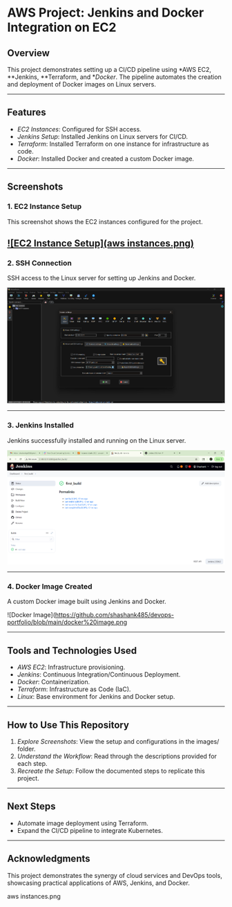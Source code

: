 # AWS Project: Jenkins and Docker Integration on EC2

## Overview
This project demonstrates setting up a CI/CD pipeline using *AWS EC2, **Jenkins, **Terraform, and **Docker*. The pipeline automates the creation and deployment of Docker images on Linux servers.

---

## Features
- *EC2 Instances*: Configured for SSH access.
- *Jenkins Setup*: Installed Jenkins on Linux servers for CI/CD.
- *Terraform*: Installed Terraform on one instance for infrastructure as code.
- *Docker*: Installed Docker and created a custom Docker image.

---

## Screenshots
### 1. EC2 Instance Setup
This screenshot shows the EC2 instances configured for the project.

[![EC2 Instance Setup](aws instances.png)
](https://github.com/shashank485/devops-portfolio/blob/main/aws%20instances.png)
---

### 2. SSH Connection
SSH access to the Linux server for setting up Jenkins and Docker.

![SSH Connection](https://github.com/shashank485/devops-portfolio/blob/main/mobaxtrem.png)

---

### 3. Jenkins Installed
Jenkins successfully installed and running on the Linux server.

![Jenkins Installed](https://github.com/shashank485/devops-portfolio/blob/main/jenkins.png)

---

### 4. Docker Image Created
A custom Docker image built using Jenkins and Docker.

![Docker Image](https://github.com/shashank485/devops-portfolio/blob/main/docker%20image.png

---

## Tools and Technologies Used
- *AWS EC2*: Infrastructure provisioning.
- *Jenkins*: Continuous Integration/Continuous Deployment.
- *Docker*: Containerization.
- *Terraform*: Infrastructure as Code (IaC).
- *Linux*: Base environment for Jenkins and Docker setup.

---

## How to Use This Repository
1. *Explore Screenshots*: View the setup and configurations in the images/ folder.
2. *Understand the Workflow*: Read through the descriptions provided for each step.
3. *Recreate the Setup*: Follow the documented steps to replicate this project.

---

## Next Steps
- Automate image deployment using Terraform.
- Expand the CI/CD pipeline to integrate Kubernetes.

---

## Acknowledgments
This project demonstrates the synergy of cloud services and DevOps tools, showcasing practical applications of AWS, Jenkins, and Docker.

aws instances.png
